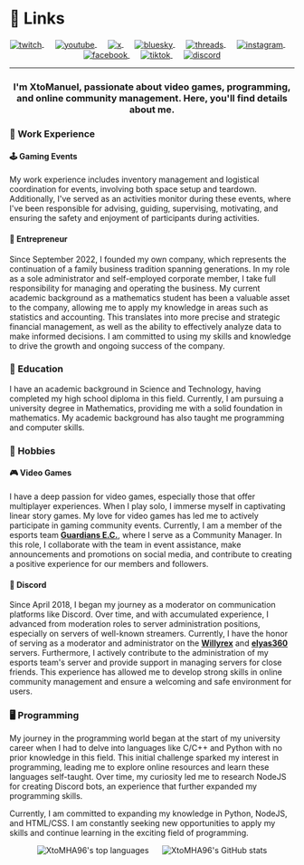 <!---<div align="right"><a href="https://www.twitch.tv/xtomanuel"><img src="https://cdn2.iconfinder.com/data/icons/custom-ios-14-1/60/Translate-512.png?size=50" alt="" style="vertical-align:middle" height="50"></a></div>--->

# :link: Links

<div align="center">
<a href="https://www.twitch.tv/xtomanuel">
<img src="https://img.shields.io/badge/Twitch-xtomanuel-blueviolet?style=for-the-badge&logo=twitch" alt="twitch" style="vertical-align:middle">
</a>
&nbsp;&nbsp;&nbsp;&nbsp;
<a href="https://www.youtube.com/@XtoManuel_">
<img src="https://img.shields.io/badge/YouTube-@XtoManuel__-red?style=for-the-badge&logo=youtube" alt="youtube" style="vertical-align:middle">
</a>
&nbsp;&nbsp;&nbsp;&nbsp;
<a href="https://www.x.com/XtoManuel_">
<img src="https://img.shields.io/badge/X-@XtoManuel__-black?style=for-the-badge&logo=x" alt="x" style="vertical-align:middle">
</a>
&nbsp;&nbsp;&nbsp;&nbsp;
<a href="https://bsky.app/profile/xtomanuel.bsky.social">
<img src="https://img.shields.io/badge/BlueSky-@xtomanuel.bsky.social-blue?style=for-the-badge&logo=bluesky" alt="bluesky" style="vertical-align:middle">
</a>
&nbsp;&nbsp;&nbsp;&nbsp;
<a href="https://www.threads.net/@xtomanuel">
<img src="https://img.shields.io/badge/Threads-@xtomanuel-black?style=for-the-badge&logo=threads" alt="threads" style="vertical-align:middle">
</a>
&nbsp;&nbsp;&nbsp;&nbsp;
<a href="https://instagram.com/xtomanuel">
<img src="https://img.shields.io/badge/Instagram-@xtomanuel-brown?style=for-the-badge&logo=instagram" alt="instagram" style="vertical-align:middle">
</a>
&nbsp;&nbsp;&nbsp;&nbsp;
<a href="https://facebook.com/XtoManuel">
<img src="https://img.shields.io/badge/Facebook-@Xtomanuel-blue?style=for-the-badge&logo=facebook" alt="facebook" style="vertical-align:middle">
</a>
&nbsp;&nbsp;&nbsp;&nbsp;
<a href="https://www.tiktok.com/@xtomanuel">
<img src="https://img.shields.io/badge/TikTok-@xtomanuel-black?style=for-the-badge&logo=tiktok" alt="tiktok" style="vertical-align:middle">
</a>
&nbsp;&nbsp;&nbsp;&nbsp;
<a href="https://discord.com/users/331748715050172417">
<img src="https://img.shields.io/badge/Discord-xtomha96-mediumslateblue?style=for-the-badge&logo=discord" alt="discord" style="vertical-align:middle">
</a>
</div>

___

<h3 align="center">I'm XtoManuel, passionate about video games, programming, and online community management. Here, you'll find details about me.</h3>

### :briefcase: Work Experience

#### :joystick: Gaming Events

My work experience includes inventory management and logistical coordination for events, involving both space setup and teardown. Additionally, I've served as an activities monitor during these events, where I've been responsible for advising, guiding, supervising, motivating, and ensuring the safety and enjoyment of participants during activities.

#### :office: Entrepreneur

Since September 2022, I founded my own company, which represents the continuation of a family business tradition spanning generations. In my role as a sole administrator and self-employed corporate member, I take full responsibility for managing and operating the business. My current academic background as a mathematics student has been a valuable asset to the company, allowing me to apply my knowledge in areas such as statistics and accounting. This translates into more precise and strategic financial management, as well as the ability to effectively analyze data to make informed decisions. I am committed to using my skills and knowledge to drive the growth and ongoing success of the company.

### :school: Education

I have an academic background in Science and Technology, having completed my high school diploma in this field. Currently, I am pursuing a university degree in Mathematics, providing me with a solid foundation in mathematics. My academic background has also taught me programming and computer skills.

### :game_die: Hobbies

#### :video_game: Video Games

I have a deep passion for video games, especially those that offer multiplayer experiences. When I play solo, I immerse myself in captivating linear story games. My love for video games has led me to actively participate in gaming community events. Currently, I am a member of the esports team **[Guardians E.C.](https://discord.gg/e5c4CfWwdY 'Discord Link')**, where I serve as a Community Manager. In this role, I collaborate with the team in event assistance, make announcements and promotions on social media, and contribute to creating a positive experience for our members and followers.

#### :speech_balloon: Discord

Since April 2018, I began my journey as a moderator on communication platforms like Discord. Over time, and with accumulated experience, I advanced from moderation roles to server administration positions, especially on servers of well-known streamers. Currently, I have the honor of serving as a moderator and administrator on the **[Willyrex](https://discord.gg/willyrex 'Discord Link')** and **[elyas360](https://discord.gg/elyas360 'Discord Link')** servers. Furthermore, I actively contribute to the administration of my esports team's server and provide support in managing servers for close friends. This experience has allowed me to develop strong skills in online community management and ensure a welcoming and safe environment for users.

### :desktop_computer: Programming

My journey in the programming world began at the start of my university career when I had to delve into languages like C/C++ and Python with no prior knowledge in this field. This initial challenge sparked my interest in programming, leading me to explore online resources and learn these languages self-taught. Over time, my curiosity led me to research NodeJS for creating Discord bots, an experience that further expanded my programming skills.

Currently, I am committed to expanding my knowledge in Python, NodeJS, and HTML/CSS. I am constantly seeking new opportunities to apply my skills and continue learning in the exciting field of programming.

<div align="center">
<img alt="XtoMHA96's top languages" src="https://github-readme-stats-xtomha96-projects.vercel.app/api/top-langs/?username=XtoMHA96&layout=compact&theme=transparent">
&nbsp;&nbsp;&nbsp;&nbsp;
<img alt="XtoMHA96's GitHub stats" src="https://github-readme-stats-xtomha96-projects.vercel.app/api?username=XtoMHA96&show_icons=true&theme=transparent">
</div>
